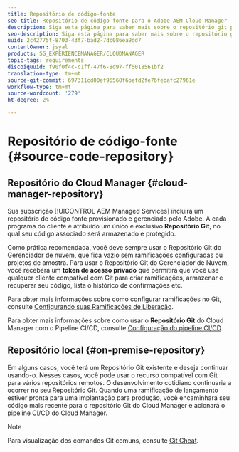 ```yaml
---
title: Repositório de código-fonte
seo-title: Repositório de código fonte para o Adobe AEM Cloud Manager
description: Siga esta página para saber mais sobre o repositório git provisionado para cada programa que você possui no Cloud Manager.
seo-description: Siga esta página para saber mais sobre o repositório git provisionado para cada programa que você possui no Adobe AEM Cloud Manager.
uuid: 2c42775f-8703-43f7-bad2-7dc086ea9dd7
contentOwner: jsyal
products: SG_EXPERIENCEMANAGER/CLOUDMANAGER
topic-tags: requirements
discoiquuid: f90f0f4c-c1ff-47f6-8d97-ff5018561bf2
translation-type: tm+mt
source-git-commit: 697311cd00ef96568f6befd2fe76febafc27961e
workflow-type: tm+mt
source-wordcount: '279'
ht-degree: 2%

---
```



# Repositório de código-fonte {#source-code-repository}

## Repositório do Cloud Manager {#cloud-manager-repository}

Sua subscrição [!UICONTROL AEM Managed Services] incluirá um repositório de código fonte provisionado e gerenciado pelo Adobe. A cada programa do cliente é atribuído um único e exclusivo **Repositório Git**, no qual seu código associado será armazenado e protegido.

Como prática recomendada, você deve sempre usar o Repositório Git do Gerenciador de nuvem, que fica vazio sem ramificações configuradas ou projetos de amostra. Para usar o Repositório Git do Gerenciador de Nuvem, você receberá um **token de acesso privado** que permitirá que você use qualquer cliente compatível com Git para criar ramificações, armazenar e recuperar seu código, lista o histórico de confirmações etc.

Para obter mais informações sobre como configurar ramificações no Git, consulte [Configurando suas Ramificações de Liberação](configure-your-release-branches.md).

Para obter mais informações sobre como usar o **Repositório Git** do Cloud Manager com o Pipeline CI/CD, consulte [Configuração do pipeline CI/CD](configuring-pipeline.md).

## Repositório local {#on-premise-repository}

Em alguns casos, você terá um Repositório Git existente e deseja continuar usando-o. Nesses casos, você pode usar o recurso compatível com Git para vários repositórios remotos. O desenvolvimento cotidiano continuaria a ocorrer no seu Repositório Git. Quando uma ramificação de lançamento estiver pronta para uma implantação para produção, você encaminhará seu código mais recente para o repositório Git do Cloud Manager e acionará o pipeline CI/CD do Cloud Manager.

>[!NOTE]
>
>Para visualização dos comandos Git comuns, consulte [Git Cheat](https://education.github.com/git-cheat-sheet-education.pdf).

